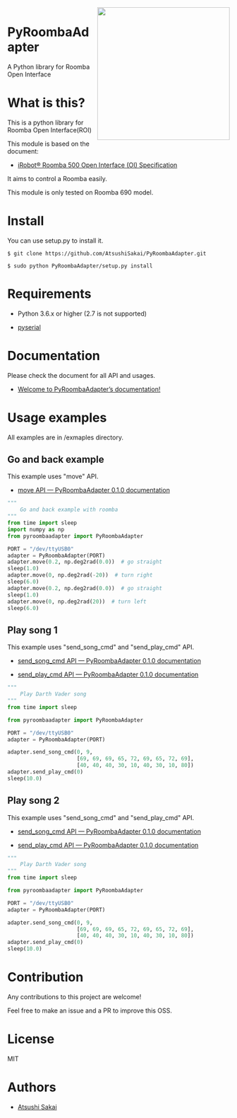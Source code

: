 <img src="https://github.com/AtsushiSakai/PyRoombaAdapter/raw/master/docs/icon.png?raw=true" align="right" width="300"/>

# PyRoombaAdapter

A Python library for Roomba Open Interface

# What is this?

This is a python library for Roomba Open Interface(ROI)

This module is based on the document:

- [iRobot® Roomba 500 Open Interface (OI) Specification](https://www.irobot.lv/uploaded_files/File/iRobot_Roomba_500_Open_Interface_Spec.pdf)

It aims to control a Roomba easily.

This module is only tested on Roomba 690 model. 

# Install

You can use setup.py to install it.

    $ git clone https://github.com/AtsushiSakai/PyRoombaAdapter.git

    $ sudo python PyRoombaAdapter/setup.py install

# Requirements

- Python 3.6.x or higher (2.7 is not supported)

- [pyserial](https://pythonhosted.org/pyserial/)

# Documentation

Please check the document for all API and usages.

- [Welcome to PyRoombaAdapter’s documentation\!](https://atsushisakai.github.io/PyRoombaAdapter/)

# Usage examples

All examples are in /exmaples directory.

## Go and back example

This example uses "move" API.

- [move API — PyRoombaAdapter 0\.1\.0 documentation](https://atsushisakai.github.io/PyRoombaAdapter/API.html#pyroombaadapter.PyRoombaAdapter.move)

```python
"""
    Go and back example with roomba
"""
from time import sleep
import numpy as np
from pyroombaadapter import PyRoombaAdapter

PORT = "/dev/ttyUSB0"
adapter = PyRoombaAdapter(PORT)
adapter.move(0.2, np.deg2rad(0.0))  # go straight
sleep(1.0)
adapter.move(0, np.deg2rad(-20))  # turn right
sleep(6.0)
adapter.move(0.2, np.deg2rad(0.0))  # go straight
sleep(1.0)
adapter.move(0, np.deg2rad(20))  # turn left
sleep(6.0)
```

## Play song 1 

This example uses "send_song_cmd" and "send_play_cmd" API.

- [send_song_cmd API — PyRoombaAdapter 0\.1\.0 documentation](https://atsushisakai.github.io/PyRoombaAdapter/API.html#pyroombaadapter.PyRoombaAdapter.send_song_cmd)

- [send_play_cmd API — PyRoombaAdapter 0\.1\.0 documentation](https://atsushisakai.github.io/PyRoombaAdapter/API.html#pyroombaadapter.PyRoombaAdapter.move)

```python
"""
    Play Darth Vader song
"""
from time import sleep

from pyroombaadapter import PyRoombaAdapter

PORT = "/dev/ttyUSB0"
adapter = PyRoombaAdapter(PORT)

adapter.send_song_cmd(0, 9,
                      [69, 69, 69, 65, 72, 69, 65, 72, 69],
                      [40, 40, 40, 30, 10, 40, 30, 10, 80])
adapter.send_play_cmd(0)
sleep(10.0)
```

## Play song 2 

This example uses "send_song_cmd" and "send_play_cmd" API.

- [send_song_cmd API — PyRoombaAdapter 0\.1\.0 documentation](https://atsushisakai.github.io/PyRoombaAdapter/API.html#pyroombaadapter.PyRoombaAdapter.send_song_cmd)

- [send_play_cmd API — PyRoombaAdapter 0\.1\.0 documentation](https://atsushisakai.github.io/PyRoombaAdapter/API.html#pyroombaadapter.PyRoombaAdapter.move)

```python
"""
    Play Darth Vader song
"""
from time import sleep

from pyroombaadapter import PyRoombaAdapter

PORT = "/dev/ttyUSB0"
adapter = PyRoombaAdapter(PORT)

adapter.send_song_cmd(0, 9,
                      [69, 69, 69, 65, 72, 69, 65, 72, 69],
                      [40, 40, 40, 30, 10, 40, 30, 10, 80])
adapter.send_play_cmd(0)
sleep(10.0)
```

# Contribution

Any contributions to this project are welcome!

Feel free to make an issue and a PR to improve this OSS.

# License

MIT

# Authors

- [Atsushi Sakai](https://github.com/AtsushiSakai/)
